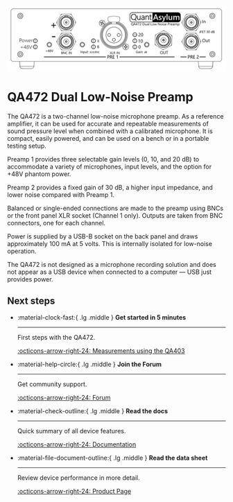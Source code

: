 
![Screenshot](img/qa472_front_1024x1024.png)

# QA472 Dual Low-Noise Preamp

The QA472 is a two-channel low-noise microphone preamp. As a reference amplifier, it can be used for accurate and repeatable measurements of sound pressure level when combined with a calibrated microphone. It is compact, easily powered, and can be used on a bench or in a portable testing setup.

Preamp 1 provides three selectable gain levels (0, 10, and 20 dB) to accommodate a variety of microphones, input levels, and the option for +48V phantom power.

Preamp 2 provides a fixed gain of 30 dB, a higher input impedance, and lower noise compared with Preamp 1.

Balanced or single-ended connections are made to the preamp using BNCs or the front panel XLR socket (Channel 1 only). Outputs are taken from BNC connectors, one for each channel.

Power is supplied by a USB-B socket on the back panel and draws approximately 100 mA at 5 volts. This is internally isolated for low-noise operation.

The QA472 is not designed as a microphone recording solution and does not appear as a USB device when connected to a computer &mdash; USB just provides power.

## Next steps

<div class="grid cards" markdown>

-   :material-clock-fast:{ .lg .middle } __Get started in 5 minutes__

    ---

    First steps with the QA472.

	[:octicons-arrow-right-24: Measurements using the QA403](https://forum.quantasylum.com/t/qa472-measurements/1006#measuring-pre1-ina849-01020-db-preamp-1)

-   :material-help-circle:{ .lg .middle } __Join the Forum__

    ---

    Get community support.

    [:octicons-arrow-right-24: Forum](https://forum.quantasylum.com/)

-   :material-check-outline:{ .lg .middle } __Read the docs__

    ---

    Quick summary of all device features.

    [:octicons-arrow-right-24: Documentation](overview/pre1.md)
	
-   :material-file-document-outline:{ .lg .middle } __Read the data sheet__

    ---

    Review device performance in more detail.

    [:octicons-arrow-right-24: Product Page](https://quantasylum.com/collections/frontpage/products/qa472-low-noise-mic-preamp)

</div>